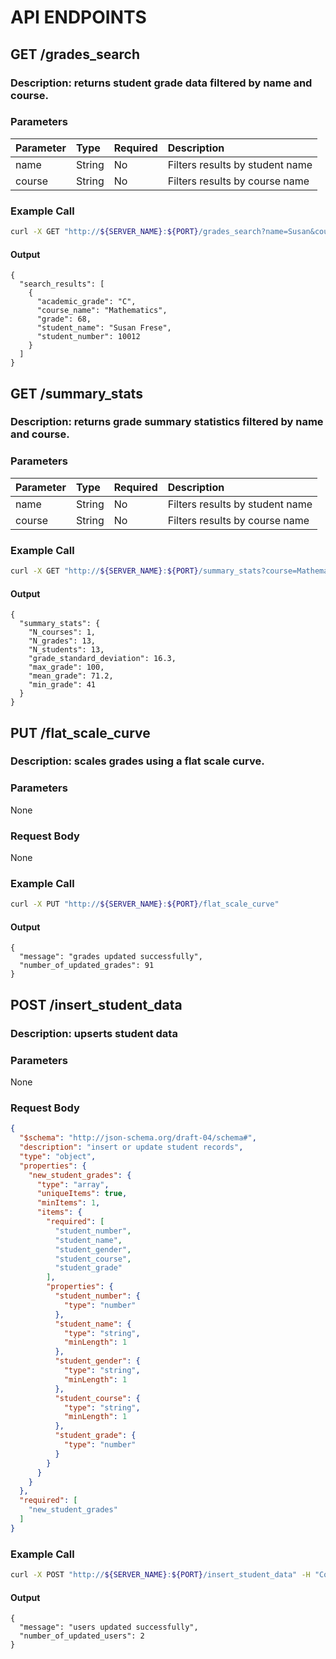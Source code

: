 # API ENDPOINTS<br />
## GET /grades\_search
### Description: returns student grade data filtered by name and course.
### Parameters

|Parameter|Type  |Required|Description                    |
|:--------|:-----|:-------|:------------------------------|
|name     |String|No      |Filters results by student name|
|course   |String|No      |Filters results by course name |

### Example Call
```sh
curl -X GET "http://${SERVER_NAME}:${PORT}/grades_search?name=Susan&course=math"
```
#### Output
```
{
  "search_results": [
    {
      "academic_grade": "C",
      "course_name": "Mathematics",
      "grade": 68,
      "student_name": "Susan Frese",
      "student_number": 10012
    }
  ]
}
```


## GET /summary\_stats
### Description: returns grade summary statistics filtered by name and course.
### Parameters

|Parameter|Type  |Required|Description                    |
|:--------|:-----|:-------|:------------------------------|
|name     |String|No      |Filters results by student name|
|course   |String|No      |Filters results by course name |

### Example Call
```sh
curl -X GET "http://${SERVER_NAME}:${PORT}/summary_stats?course=Mathematics"
```
#### Output
```
{
  "summary_stats": {
    "N_courses": 1,
    "N_grades": 13,
    "N_students": 13,
    "grade_standard_deviation": 16.3,
    "max_grade": 100,
    "mean_grade": 71.2,
    "min_grade": 41
  }
}
```



## PUT /flat\_scale\_curve
### Description: scales grades using a flat scale curve.
### Parameters
None
### Request Body
None
### Example Call
```sh
curl -X PUT "http://${SERVER_NAME}:${PORT}/flat_scale_curve"
```
#### Output
```
{
  "message": "grades updated successfully",
  "number_of_updated_grades": 91
}
```


## POST /insert\_student\_data
### Description: upserts student data
### Parameters
None
### Request Body
```json
{
  "$schema": "http://json-schema.org/draft-04/schema#",
  "description": "insert or update student records",
  "type": "object",
  "properties": {
    "new_student_grades": {
      "type": "array",
      "uniqueItems": true,
      "minItems": 1,
      "items": {
        "required": [
          "student_number",
          "student_name",
          "student_gender",
          "student_course",
          "student_grade"
        ],
        "properties": {
          "student_number": {
            "type": "number"
          },
          "student_name": {
            "type": "string",
            "minLength": 1
          },
          "student_gender": {
            "type": "string",
            "minLength": 1
          },
          "student_course": {
            "type": "string",
            "minLength": 1
          },
          "student_grade": {
            "type": "number"
          }
        }
      }
    }
  },
  "required": [
    "new_student_grades"
  ]
}
```
### Example Call
```sh
curl -X POST "http://${SERVER_NAME}:${PORT}/insert_student_data" -H "Content-Type: application/json" -d '{"new_student_grades":[{"student_number":20000, "student_name":"Henry Shearman", "student_gender":"male", "student_course":"Music", "student_grade":20}, {"student_number":20000, "student_name":"Henry Shearman", "student_gender":"male", "student_course":"Computer Science", "student_grade":88}]}'
```
#### Output
```
{
  "message": "users updated successfully",
  "number_of_updated_users": 2
}
```
